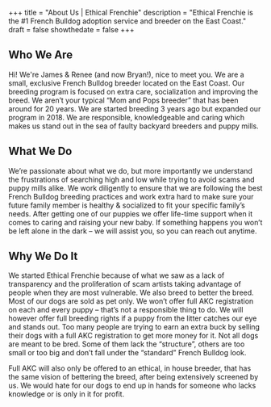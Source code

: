 +++
 title = "About Us | Ethical Frenchie"
 description = "Ethical Frenchie is the #1 French Bulldog adoption service and breeder on the East Coast."
 draft = false
 showthedate = false
+++

<h2>Who We Are</h2>

Hi! We're James & Renee (and now Bryan!), nice to meet you. 
We are a small, exclusive French Bulldog breeder located on the East Coast. Our breeding program is focused on extra care, socialization and improving the breed. We aren’t your typical “Mom and Pops breeder” that has been around for 20 years. We are started breeding 3 years ago but expanded our program in 2018. We are responsible, knowledgeable and caring which makes us stand out in the sea of faulty backyard breeders and puppy mills. 

<h2>What We Do</h2>

We’re passionate about what we do, but more importantly we understand the frustrations of searching high and low while trying to avoid scams and puppy mills alike. We work diligently to ensure that we are following the best French Bulldog breeding practices and work extra hard to make sure your future family member is healthy & socialized to fit your specific family’s needs. After getting one of our puppies we offer life-time support when it comes to caring and raising your new baby. If something happens you won’t be left alone in the dark – we will assist you, so you can reach out anytime. 

<h2>Why We Do It</h2>

We started Ethical Frenchie because of what we saw as a lack of transparency and the proliferation of scam artists taking advantage of people when they are most vulnerable.
We also breed to better the breed. Most of our dogs are sold as pet only. We won’t offer full AKC registration on each and every puppy – that’s not a responsible thing to do. We will however offer full breeding rights if a puppy from the litter catches our eye and stands out. Too many people are trying to earn an extra buck by selling their dogs with a full AKC registration to get more money for it. Not all dogs are meant to be bred. Some of them lack the “structure”, others are too small or too big and don’t fall under the “standard” French Bulldog look. 

Full AKC will also only be offered to an ethical, in house breeder, that has the same vision of bettering the breed, after being extensively screened by us. We would hate for our dogs to end up in hands for someone who lacks knowledge or is only in it for profit. 

